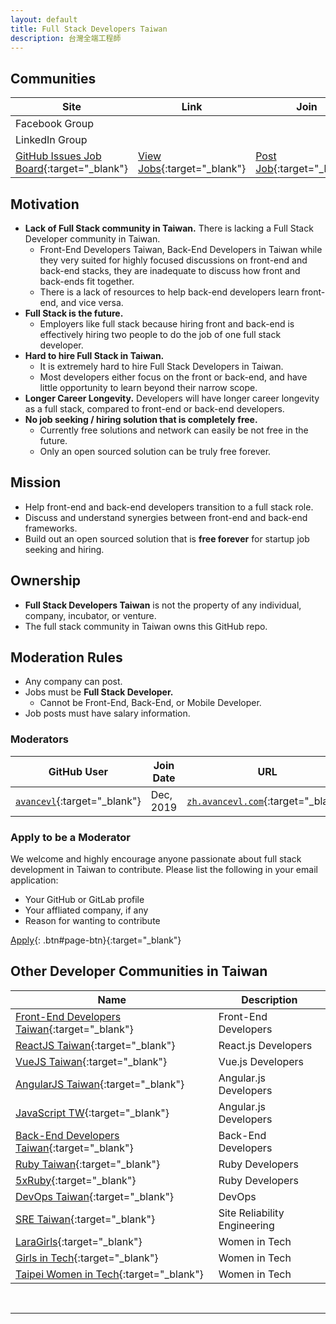 ```yaml
---
layout: default
title: Full Stack Developers Taiwan
description: 台灣全端工程師
---
```


## Communities

| Site | Link | Join |
| --- | --- | --- |
| Facebook Group | | |
| LinkedIn Group | | |
| [GitHub Issues Job Board](https://github.com/stacktw/jobs/issues){:target="_blank"} | [View Jobs](https://github.com/stacktw/jobs/issues){:target="_blank"} | [Post Job](https://github.com/stacktw/jobs/issues/new){:target="_blank"} |

## Motivation

* **Lack of Full Stack community in Taiwan.** There is lacking a Full Stack Developer community in Taiwan.
  * Front-End Developers Taiwan, Back-End Developers in Taiwan while they very suited for highly focused discussions on front-end and back-end stacks, they are inadequate to discuss how front and back-ends fit together.
  * There is a lack of resources to help back-end developers learn front-end, and vice versa.
* **Full Stack is the future.**
  * Employers like full stack because hiring front and back-end is effectively hiring two people to do the job of one full stack developer.
* **Hard to hire Full Stack in Taiwan.** 
  * It is extremely hard to hire Full Stack Developers in Taiwan.
  * Most developers either focus on the front or back-end, and have little opportunity to learn beyond their narrow scope.
* **Longer Career Longevity.** Developers will have longer career longevity as a full stack, compared to front-end or back-end developers.
* **No job seeking / hiring solution that is completely free.**
  * Currently free solutions and network can easily be not free in the future.
  * Only an open sourced solution can be truly free forever.

## Mission

* Help front-end and back-end developers transition to a full stack role.
* Discuss and understand synergies between front-end and back-end frameworks.
* Build out an open sourced solution that is **free forever** for startup job seeking and hiring.

## Ownership

* **Full Stack Developers Taiwan** is not the property of any individual, company, incubator, or venture.
* The full stack community in Taiwan owns this GitHub repo.

## Moderation Rules

* Any company can post.
* Jobs must be **Full Stack Developer.**
  * Cannot be Front-End, Back-End, or Mobile Developer.
* Job posts must have salary information.

### Moderators

| GitHub User | Join Date | URL | Contact |
| --- | --- | --- | --- |
| [`avancevl`](https://github.com/avancevl){:target="_blank"} | Dec, 2019 | [`zh.avancevl.com`](https://zh.avancevl.com){:target="_blank"} | [`hr@avancevl.com`](mailto:hr@avancevl.com) |

### Apply to be a Moderator

We welcome and highly encourage anyone passionate about full stack development in Taiwan to contribute. Please list the following in your email application:

* Your GitHub or GitLab profile
* Your affliated company, if any
* Reason for wanting to contribute

[Apply](mailto:stacktw@prontomail.com){: .btn#page-btn}{:target="_blank"}


## Other Developer Communities in Taiwan

| Name | Description |
| --- | --- |
| [Front-End Developers Taiwan](https://www.facebook.com/groups/f2e.tw/permalink/1903319696372053/){:target="_blank"} | Front-End Developers |
| [ReactJS Taiwan](https://www.facebook.com/groups/reactjs.tw/){:target="_blank"} | React.js Developers |
| [VueJS Taiwan](https://www.facebook.com/groups/vuejs.tw/){:target="_blank"} | Vue.js Developers |
| [AngularJS Taiwan](https://forum.angular.tw/){:target="_blank"} | Angular.js Developers |
| [JavaScript TW](https://www.facebook.com/groups/javascript.tw){:target="_blank"} | Angular.js Developers |
| [Back-End Developers Taiwan](https://www.facebook.com/groups/616369245163622/){:target="_blank"} | Back-End Developers |
| [Ruby Taiwan](https://ruby.tw/){:target="_blank"} | Ruby Developers |
| [5xRuby](https://5xruby.tw/about/){:target="_blank"} | Ruby Developers |
| [DevOps Taiwan](https://www.facebook.com/groups/DevOpsTaiwan/){:target="_blank"} | DevOps |
| [SRE Taiwan](https://www.sre.tw/){:target="_blank"} | Site Reliability Engineering |
| [LaraGirls](https://www.laragirls.org/){:target="_blank"} | Women in Tech |
| [Girls in Tech](https://taiwan.girlsintech.org/){:target="_blank"} | Women in Tech |
| [Taipei Women in Tech](https://www.facebook.com/groups/420817431404071/){:target="_blank"} | Women in Tech |

<br>

---

<br>
